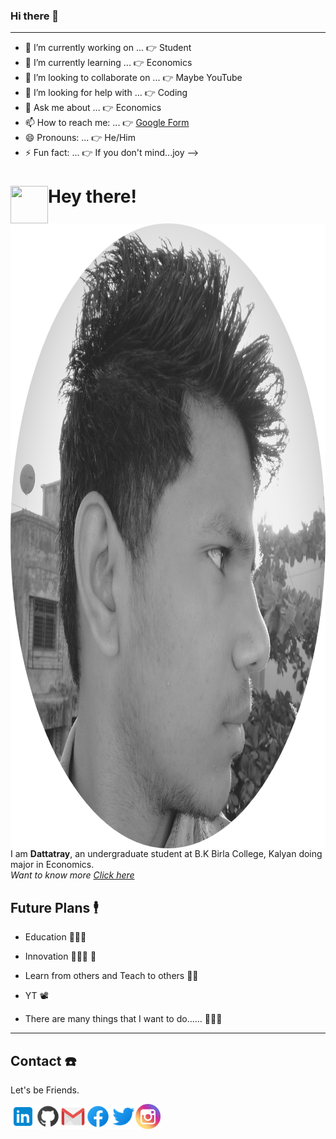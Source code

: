 ### Hi there 👋
-------

- 🔭 I’m currently working on ... 👉  Student
- 🌱 I’m currently learning ... 👉  Economics
- 👯 I’m looking to collaborate on ... 👉  Maybe YouTube
- 🤔 I’m looking for help with ... 👉  Coding
- 💬 Ask me about ... 👉  Economics
- 📫 How to reach me: ... 👉  [Google Form](https://surveyheart.com/form/5e7d9e334bcc5e6e06a95a2b#welcome)
- 😄 Pronouns: ... 👉  He/Him
- ⚡ Fun fact: ... 👉  If you don't mind...joy
-->
# Hey there!  <img src="https://user-images.githubusercontent.com/34706326/87240698-80b8dc00-c439-11ea-886c-747fb2f74952.gif" align = left width="60" height="60"> 
<img src="https://github.com/Dattatray-Dagale/Dattatray-Dagale/blob/main/images/social/about_me1.png" align=right width="1000" height="1000">

I am **Dattatray**, an undergraduate student at B.K Birla College, Kalyan doing major in Economics. \
_Want to know more [Click here](https://dattatray-dagale.github.io/)_

## Future Plans 🕴 

- Education 👨🏼‍🎓 

- Innovation 🕵🏼‍♂️ 🔎

- Learn from others and Teach to others 🕺🏼 

- YT 📽 

- There are many things that I want to do...... 🤹🤹🤹

---

## Contact ☎️ 
Let's be Friends.

  <a href="https://www.linkedin.com/in/dattatray-dagale-962135181"><img align="left" alt="Dattatray Dagale| Linkedin" width="40px" src="https://github.com/Dattatray-Dagale/Dattatray-Dagale/blob/main/images/social/linkedin.png" /></a>
 
  <a href="https://github.com/Dattatray-Dagale"><img align="left" alt="Dattatray Dagale| GitHub" width="40px" src="https://github.com/Dattatray-Dagale/Dattatray-Dagale/blob/main/images/social/github.png" /></a>
  
   <a href="mailto:dattatraydagale98@gmail.com"><img align="left" alt="Dattatray Dagale| Email" width="40px" src="https://github.com/Dattatray-Dagale/Dattatray-Dagale/blob/main/images/social/email.png" /></a>

 
  <a href="https://www.facebook.com/DattatrayDagale1"><img align="left" alt="Dattatray Dagale| Facebook" width="40px" src="https://github.com/Dattatray-Dagale/Dattatray-Dagale/blob/main/images/social/facebook.png" /></a>
  
   <a href="https://mobile.twitter.com/DattatrayDagale"><img align="left" alt="Dattatray Dagale| Twitter" width="40px" src="https://github.com/Dattatray-Dagale/Dattatray-Dagale/blob/main/images/social/twitter.png" /></a>

<a href="https://www.instagram.com/dattatray_dagale/"><img align="left" alt="Dattatray Dagale| Twitter" width="40px" src="https://github.com/Dattatray-Dagale/Dattatray-Dagale/blob/main/images/social/insta.png" /></a>
